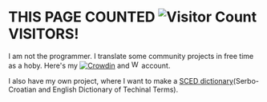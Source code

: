 # THIS PAGE COUNTED ![Visitor Count](https://profile-counter.glitch.me/Fooftilly/count.svg) VISITORS!

I am not the programmer. I translate some community projects in free time as a hoby. Here's my [![Crowdin](https://crowdin.com/favicon-16x16.png "Crowdin")](https://crowdin.com/profile/Fooftilly) and <a href="https://hosted.weblate.org/user/CoBE10/"><img alt= "Webplate" src="https://weblate.org/favicon.ico" width="16"></a> account.

I also have my own project, where I want to make a [SCED dictionary](https://github.com/Fooftilly/SCED)(Serbo-Croatian and English Dictionary of Techinal Terms).
